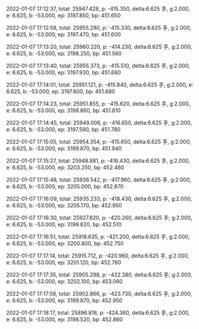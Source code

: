 2022-01-07 17:12:37, total: 25947.428, p: -415.350, delta:6.625 手, g:2.000, e: 6.625, b: -53.000, ep: 3197.850, bp: 451.650

2022-01-07 17:12:58, total: 25955.280, p: -415.330, delta:6.625 手, g:2.000, e: 6.625, b: -53.000, ep: 3197.470, bp: 451.600

2022-01-07 17:13:20, total: 25960.220, p: -414.230, delta:6.625 手, g:2.000, e: 6.625, b: -53.000, ep: 3198.250, bp: 451.560

2022-01-07 17:13:40, total: 25955.373, p: -415.510, delta:6.625 手, g:2.000, e: 6.625, b: -53.000, ep: 3197.930, bp: 451.680

2022-01-07 17:14:01, total: 25951.121, p: -415.840, delta:6.625 手, g:2.000, e: 6.625, b: -53.000, ep: 3197.600, bp: 451.680

2022-01-07 17:14:23, total: 25951.855, p: -415.620, delta:6.625 手, g:2.000, e: 6.625, b: -53.000, ep: 3198.860, bp: 451.810

2022-01-07 17:14:45, total: 25949.006, p: -416.650, delta:6.625 手, g:2.000, e: 6.625, b: -53.000, ep: 3197.590, bp: 451.780

2022-01-07 17:15:05, total: 25954.354, p: -415.650, delta:6.625 手, g:2.000, e: 6.625, b: -53.000, ep: 3199.870, bp: 451.940

2022-01-07 17:15:27, total: 25948.881, p: -416.430, delta:6.625 手, g:2.000, e: 6.625, b: -53.000, ep: 3203.250, bp: 452.460

2022-01-07 17:15:48, total: 25936.542, p: -417.960, delta:6.625 手, g:2.000, e: 6.625, b: -53.000, ep: 3205.000, bp: 452.870

2022-01-07 17:16:09, total: 25935.233, p: -418.430, delta:6.625 手, g:2.000, e: 6.625, b: -53.000, ep: 3205.170, bp: 452.950

2022-01-07 17:16:30, total: 25927.820, p: -420.260, delta:6.625 手, g:2.000, e: 6.625, b: -53.000, ep: 3199.820, bp: 452.510

2022-01-07 17:16:51, total: 25918.635, p: -421.200, delta:6.625 手, g:2.000, e: 6.625, b: -53.000, ep: 3200.800, bp: 452.750

2022-01-07 17:17:14, total: 25915.712, p: -420.960, delta:6.625 手, g:2.000, e: 6.625, b: -53.000, ep: 3201.120, bp: 452.760

2022-01-07 17:17:35, total: 25905.298, p: -422.380, delta:6.625 手, g:2.000, e: 6.625, b: -53.000, ep: 3202.100, bp: 453.060

2022-01-07 17:17:56, total: 25902.866, p: -423.730, delta:6.625 手, g:2.000, e: 6.625, b: -53.000, ep: 3199.870, bp: 452.950

2022-01-07 17:18:17, total: 25896.818, p: -424.360, delta:6.625 手, g:2.000, e: 6.625, b: -53.000, ep: 3198.520, bp: 452.860